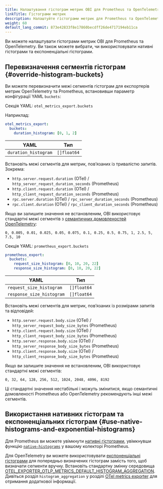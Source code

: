 ```yaml
---
title: Налаштування гістограм метрик OBI для Prometheus та OpenTelemetry
linkTitle: Гістограми метрик
description: Налаштуйте гістограми метрик для Prometheus та OpenTelemetry, а також виберіть, чи використовувати нативні гістограми та експоненціальні гістограми.
weight: 60
default_lang_commit: 873e42833f8e17860becdff26de4717194eb11ca
---
```


Ви можете налаштувати гістограми метрик OBI для Prometheus та OpenTelemetry. Ви також можете вибрати, чи використовувати нативні гістограми та експоненціальні гістограми.

## Перевизначення сегментів гістограм {#override-histogram-buckets}

Ви можете перевизначити межі сегментів гістограм для експортерів метрик OpenTelemetry та Prometheus, встановивши параметр конфігурації YAML `buckets`:

Секція YAML: `otel_metrics_export.buckets`

Наприклад:

```yaml
otel_metrics_export:
  buckets:
    duration_histogram: [0, 1, 2]
```

| YAML                 | Тип         |
| -------------------- | ----------- |
| `duration_histogram` | `[]float64` |

Встановіть межі сегментів для метрик, повʼязаних із тривалістю запитів. Зокрема:

- `http.server.request.duration` (OTel) / `http_server_request_duration_seconds`
  (Prometheus)
- `http.client.request.duration` (OTel) / `http_client_request_duration_seconds`
  (Prometheus)
- `rpc.server.duration` (OTel) / `rpc_server_duration_seconds` (Prometheus)
- `rpc.client.duration` (OTel) / `rpc_client_duration_seconds` (Prometheus)

Якщо ви залишите значення не встановленим, OBI використовує стандартні межі сегментів з [семантичних домовленостей OpenTelemetry](/docs/specs/semconv/http/http-metrics/):

```text
0, 0.005, 0.01, 0.025, 0.05, 0.075, 0.1, 0.25, 0.5, 0.75, 1, 2.5, 5, 7.5, 10
```

Секція YAML: `prometheus_export.buckets`

```yaml
prometheus_export:
  buckets:
    request_size_histogram: [0, 10, 20, 22]
    response_size_histogram: [0, 10, 20, 22]
```

| YAML                      | Тип         |
| ------------------------- | ----------- |
| `request_size_histogram`  | `[]float64` |
| `response_size_histogram` | `[]float64` |

Встановіть межі сегментів для метрик, повʼязаних із розмірами запитів та відповідей:

- `http.server.request.body.size` (OTel) / `http_server_request_body_size_bytes`
  (Prometheus)
- `http.client.request.body.size` (OTel) / `http_client_request_body_size_bytes`
  (Prometheus)
- `http.server.response.body.size` (OTel) /
  `http_server_response_body_size_bytes` (Prometheus)
- `http.client.response.body.size` (OTel) /
  `http_client_response_body_size_bytes` (Prometheus)

Якщо ви залишите значення не встановленим, OBI використовує стандартні межі сегментів:

```text
0, 32, 64, 128, 256, 512, 1024, 2048, 4096, 8192
```

Ці стандартні значення нестабільні і можуть змінитися, якщо семантичні домовленості Prometheus або OpenTelemetry рекомендують інші межі сегментів.

## Використання нативних гістограм та експоненціальних гістограм {#use-native-histograms-and-exponential-histograms}

Для Prometheus ви можете увімкнути [нативні гістограми](https://prometheus.io/docs/concepts/metric_types/#histogram), увімкнувши функцію [`native-histograms`](https://prometheus.io/docs/prometheus/latest/feature_flags/#native-histograms) у вашому колекторі Prometheus.

Для OpenTelemetry ви можете використовувати [експоненціальні гістограми](/docs/specs/otel/metrics/data-model/#exponentialhistogram) для попередньо визначених гістограм замість того, щоб визначати сегменти вручну. Встановіть стандартну змінну середовища [OTEL_EXPORTER_OTLP_METRICS_DEFAULT_HISTOGRAM_AGGREGATION](/docs/specs/otel/metrics/sdk_exporters/otlp/#additional-environment-variable-configuration). Дивіться розділ `histogram_aggregation` у розділі [OTel metrics exporter](../export-data/) для отримання додаткової інформації.
